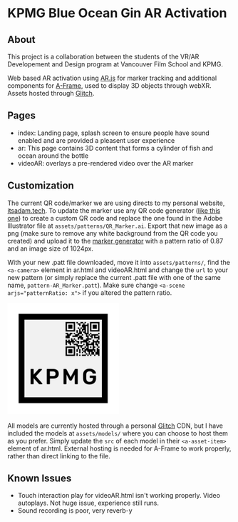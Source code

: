 # KPMG Blue Ocean Gin AR Activation

## About

This project is a collaboration between the students of the VR/AR Developement and Design program at Vancouver Film School and KPMG.

Web based AR activation using [AR.js](https://github.com/jeromeetienne/AR.js) for marker tracking and additional components for [A-Frame](https://aframe.io/), used to display 3D objects through webXR. Assets hosted through [Glitch](https://glitch.com/edit/#!/continuous-ocarina).

## Pages
- index: Landing page, splash screen to ensure people have sound enabled and are provided a pleasent user experience
- ar: This page contains 3D content that forms a cylinder of fish and ocean around the bottle
- videoAR: overlays a pre-rendered video over the AR marker

## Customization

The current QR code/marker we are using directs to my personal website, [itsadam.tech](https://www.itsadam.tech). To update the marker use any QR code generator ([like this one](https://www.the-qrcode-generator.com/)) to create a custom QR code and replace the one found in the Adobe Illustrator file at `assets/patterns/QR_Marker.ai`. Export that new image as a png (make sure to remove any white background from the QR code you created) and upload it to the [marker generator](https://jeromeetienne.github.io/AR.js/three.js/examples/marker-training/examples/generator.html) with a pattern ratio of 0.87 and an image size of 1024px.

With your new .patt file downloaded, move it into `assets/patterns/`, find the `<a-camera>` element in ar.html and videoAR.html and change the `url` to your new pattern (or simply replace the current .patt file with one of the same name, `pattern-AR_Marker.patt`). Make sure change `<a-scene arjs="patternRatio: x">` if you altered the pattern ratio.

<img src="./assets/patterns/pattern-QR_Marker.png" width="250">

All models are currently hosted through a personal [Glitch](https://glitch.com/) CDN, but I have included the models at `assets/models/` where you can choose to host them as you prefer. Simply update the `src` of each model in their `<a-asset-item>` element of ar.html. External hosting is needed for A-Frame to work properly, rather than direct linking to the file.

## Known Issues
- Touch interaction play for videoAR.html isn't working properly. Video autoplays. Not huge issue, experience still runs.
- Sound recording is poor, very reverb-y
